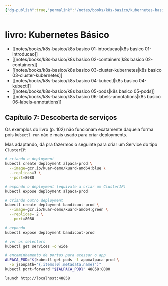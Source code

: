 ```yaml
---
{"dg-publish":true,"permalink":"/notes/books/k8s-basico/kubernetes-basico/","dgHomeLink":true,"dgPassFrontmatter":false,"dgShowBacklinks":true,"dgShowLocalGraph":false}
---
```


# livro: Kubernetes Básico

- [[notes/books/k8s-basico/k8s basico 01-introducao|k8s basico 01-introducao]]
- [[notes/books/k8s-basico/k8s basico 02-containers|k8s basico 02-containers]]
- [[notes/books/k8s-basico/k8s basico 03-cluster-kubernetes|k8s basico 03-cluster-kubernetes]]
- [[notes/books/k8s-basico/k8s basico 04-kubectl|k8s basico 04-kubectl]]
- [[notes/books/k8s-basico/k8s basico 05-pods|k8s basico 05-pods]]
- [[notes/books/k8s-basico/k8s basico 06-labels-annotations|k8s basico 06-labels-annotations]]


## Capítulo 7: Descoberta de serviços

Os exemplos do livro (p. 102) não funcionam exatamente daquela forma pois `kubectl run` não é mais usado para criar deployments.

Mas adaptando, dá pra fazermos o seguinte para criar um Service do tipo `ClusterIP`:

```sh
# criando o deployment
kubectl create deployment alpaca-prod \
  --image=gcr.io/kuar-demo/kuard-amd64:blue \
  --replicas=3 \
  --port=8080

# expondo o deployment (equivale a criar um ClusterIP)
kubectl expose deployment alpaca-prod

# criando outro deployment
kubectl create deployment bandicoot-prod \
  --image=gcr.io/kuar-demo/kuard-amd64:green \
  --replicas= 2 \
  --port=8080

# expondo
kubectl expose deployment bandicoot-prod

# ver os selectors
kubectl get services -o wide

# encaminhamento de portas para acessar o app
ALPACA_POD="$(kubectl get pods -l app=alpaca-prod \
  -o jsonpath='{.items[0].metadata.name}')"
kubectl port-forward "${ALPACA_POD}" 48858:8080

launch http://localhost:48858
```

